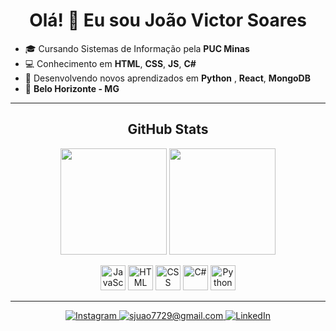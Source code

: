 <h1 align="center">Olá! 👋 Eu sou João Victor Soares</h1>

- 🎓 Cursando Sistemas de Informação pela **PUC Minas**
- 💻 Conhecimento em **HTML**, **CSS**, **JS**, **C#**
- 🚀 Desenvolvendo novos aprendizados em **Python** , **React**, **MongoDB**
- 📍 **Belo Horizonte - MG**

---

<h2 align="center">GitHub Stats</h2>

<p align="center">
  <img height="170em" src="https://github-readme-stats.vercel.app/api?username=Jukkss&show_icons=true&theme=dark&count_private=true&include_all_commits=true" />
  <img height="170em" src="https://github-readme-stats.vercel.app/api/top-langs/?username=Jukkss&layout=compact&theme=dark" />
</p>

<p align="center">
  <img src="https://cdn.jsdelivr.net/gh/devicons/devicon/icons/javascript/javascript-original.svg" width="40" alt="JavaScript" />
  <img src="https://cdn.jsdelivr.net/gh/devicons/devicon/icons/html5/html5-original.svg" width="40" alt="HTML" />
  <img src="https://cdn.jsdelivr.net/gh/devicons/devicon/icons/css3/css3-original.svg" width="40" alt="CSS" />
  <img src="https://cdn.jsdelivr.net/gh/devicons/devicon/icons/csharp/csharp-original.svg" width="40" alt="C#" />
  <img src="https://cdn.jsdelivr.net/gh/devicons/devicon/icons/python/python-original.svg" width="40" alt="Python" />
</p>

---
<p align="center">
  <a href="https://www.instagram.com/jaov.ss/" target="_blank">
    <img src="https://img.shields.io/badge/Instagram-E4405F?style=for-the-badge&logo=instagram&logoColor=white" alt="Instagram" />
  </a>
  <a href="mailto:sjuao7729@gmail.com" target="_blank">
    <img src="https://img.shields.io/badge/Gmail-D14836?style=for-the-badge&logo=gmail&logoColor=white" alt="sjuao7729@gmail.com" />
  </a>
  <a href="https://www.linkedin.com/in/jo%C3%A3o-victor-soares-308756325/" target="_blank">
    <img src="https://img.shields.io/badge/LinkedIn-0077B5?style=for-the-badge&logo=linkedin&logoColor=white" alt="LinkedIn" />
  </a>
</p>

